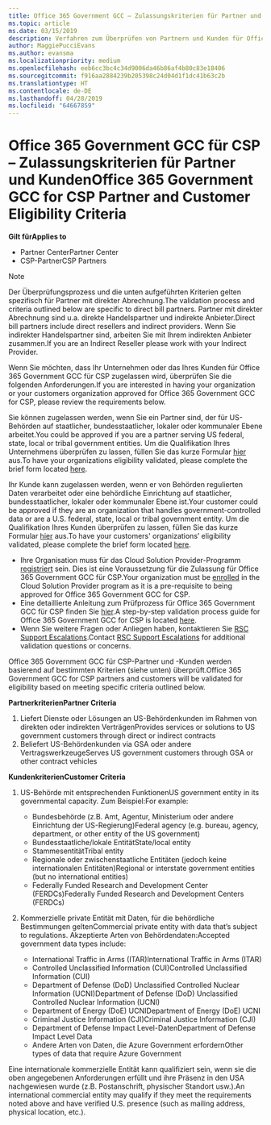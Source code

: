 ```yaml
---
title: Office 365 Government GCC – Zulassungskriterien für Partner und Kunden | Partner Center
ms.topic: article
ms.date: 03/15/2019
description: Verfahren zum Überprüfen von Partnern und Kunden für Office 365 Government GCC für CSP.
author: MaggiePucciEvans
ms.author: evansma
ms.localizationpriority: medium
ms.openlocfilehash: eeb6cc3bc4c34d9006da46b86af4b80c83e18406
ms.sourcegitcommit: f916aa2884239b205398c24d04d1f1dc41b63c2b
ms.translationtype: HT
ms.contentlocale: de-DE
ms.lasthandoff: 04/28/2019
ms.locfileid: "64667859"
---
```

# <a name="office-365-government-gcc-for-csp-partner-and-customer-eligibility-criteria"></a><span data-ttu-id="8b5a9-103">Office 365 Government GCC für CSP – Zulassungskriterien für Partner und Kunden</span><span class="sxs-lookup"><span data-stu-id="8b5a9-103">Office 365 Government GCC for CSP Partner and Customer Eligibility Criteria</span></span>

<span data-ttu-id="8b5a9-104">**Gilt für**</span><span class="sxs-lookup"><span data-stu-id="8b5a9-104">**Applies to**</span></span>

-  <span data-ttu-id="8b5a9-105">Partner Center</span><span class="sxs-lookup"><span data-stu-id="8b5a9-105">Partner Center</span></span>
-  <span data-ttu-id="8b5a9-106">CSP-Partner</span><span class="sxs-lookup"><span data-stu-id="8b5a9-106">CSP Partners</span></span>

>[!NOTE]
><span data-ttu-id="8b5a9-107">Der Überprüfungsprozess und die unten aufgeführten Kriterien gelten spezifisch für Partner mit direkter Abrechnung.</span><span class="sxs-lookup"><span data-stu-id="8b5a9-107">The validation process and criteria outlined below are specific to direct bill partners.</span></span> <span data-ttu-id="8b5a9-108">Partner mit direkter Abrechnung sind u.a. direkte Handelspartner und indirekte Anbieter.</span><span class="sxs-lookup"><span data-stu-id="8b5a9-108">Direct bill partners include direct resellers and indirect providers.</span></span>  <span data-ttu-id="8b5a9-109">Wenn Sie indirekter Handelspartner sind, arbeiten Sie mit Ihrem indirekten Anbieter zusammen.</span><span class="sxs-lookup"><span data-stu-id="8b5a9-109">If you are an Indirect Reseller please work with your Indirect Provider.</span></span> 

<span data-ttu-id="8b5a9-110">Wenn Sie möchten, dass Ihr Unternehmen oder das Ihres Kunden für Office 365 Government GCC für CSP zugelassen wird, überprüfen Sie die folgenden Anforderungen.</span><span class="sxs-lookup"><span data-stu-id="8b5a9-110">If you are interested in having your organization or your customers organization approved for Office 365 Government GCC for CSP, please review the requirements below.</span></span>

<span data-ttu-id="8b5a9-111">Sie können zugelassen werden, wenn Sie ein Partner sind, der für US-Behörden auf staatlicher, bundesstaatlicher, lokaler oder kommunaler Ebene arbeitet.</span><span class="sxs-lookup"><span data-stu-id="8b5a9-111">You could be approved if you are a partner serving US federal, state, local or tribal government entities.</span></span> <span data-ttu-id="8b5a9-112">Um die Qualifikation Ihres Unternehmens überprüfen zu lassen, füllen Sie das kurze Formular [hier](https://products.office.com/government/eligibility-validation?ReqType=CSPPartner) aus.</span><span class="sxs-lookup"><span data-stu-id="8b5a9-112">To have your organizations eligibility validated, please complete the brief form located [here](https://products.office.com/government/eligibility-validation?ReqType=CSPPartner).</span></span>

<span data-ttu-id="8b5a9-113">Ihr Kunde kann zugelassen werden, wenn er von Behörden regulierten Daten verarbeitet oder eine behördliche Einrichtung auf staatlicher, bundesstaatlicher, lokaler oder kommunaler Ebene ist.</span><span class="sxs-lookup"><span data-stu-id="8b5a9-113">Your customer could be approved if they are an organization that handles government-controlled data or are a U.S. federal, state, local or tribal government entity.</span></span> <span data-ttu-id="8b5a9-114">Um die Qualifikation Ihres Kunden überprüfen zu lassen, füllen Sie das kurze Formular [hier](https://products.office.com/government/eligibility-validation?ReqType=CSPCustomer) aus.</span><span class="sxs-lookup"><span data-stu-id="8b5a9-114">To have your customers' organizations’ eligibility validated, please complete the brief form located [here](https://products.office.com/government/eligibility-validation?ReqType=CSPCustomer).</span></span> 

-   <span data-ttu-id="8b5a9-115">Ihre Organisation muss für das Cloud Solution Provider-Programm [registriert](https://partnercenter.microsoft.com/partner/cloud-solution-provider) sein. Dies ist eine Voraussetzung für die Zulassung für Office 365 Government GCC für CSP.</span><span class="sxs-lookup"><span data-stu-id="8b5a9-115">Your organization must be [enrolled](https://partnercenter.microsoft.com/partner/cloud-solution-provider) in the Cloud Solution Provider program as it is a pre-requisite to being approved for Office 365 Government GCC for CSP.</span></span>
-   <span data-ttu-id="8b5a9-116">Eine detaillierte Anleitung zum Prüfprozess für Office 365 Government GCC für CSP finden Sie [hier](https://go.microsoft.com/fwlink/?linkid=2007323).</span><span class="sxs-lookup"><span data-stu-id="8b5a9-116">A step-by-step validation process guide for Office 365 Government GCC for CSP is located [here](https://go.microsoft.com/fwlink/?linkid=2007323).</span></span>
-   <span data-ttu-id="8b5a9-117">Wenn Sie weitere Fragen oder Anliegen haben, kontaktieren Sie [RSC Support Escalations](mailto:usgcce@microsoft.com).</span><span class="sxs-lookup"><span data-stu-id="8b5a9-117">Contact [RSC Support Escalations](mailto:usgcce@microsoft.com) for additional validation questions or concerns.</span></span>

<span data-ttu-id="8b5a9-118">Office 365 Government GCC für CSP-Partner und -Kunden werden basierend auf bestimmten Kriterien (siehe unten) überprüft.</span><span class="sxs-lookup"><span data-stu-id="8b5a9-118">Office 365 Government GCC for CSP partners and customers will be validated for eligibility based on meeting specific criteria outlined below.</span></span>

<span data-ttu-id="8b5a9-119">**Partnerkriterien**</span><span class="sxs-lookup"><span data-stu-id="8b5a9-119">**Partner Criteria**</span></span>
1.  <span data-ttu-id="8b5a9-120">Liefert Dienste oder Lösungen an US-Behördenkunden im Rahmen von direkten oder indirekten Verträgen</span><span class="sxs-lookup"><span data-stu-id="8b5a9-120">Provides services or solutions to US government customers through direct or indirect contracts</span></span>
2.  <span data-ttu-id="8b5a9-121">Beliefert US-Behördenkunden via GSA oder andere Vertragswerkzeuge</span><span class="sxs-lookup"><span data-stu-id="8b5a9-121">Serves US government customers through GSA or other contract vehicles</span></span>

<span data-ttu-id="8b5a9-122">**Kundenkriterien**</span><span class="sxs-lookup"><span data-stu-id="8b5a9-122">**Customer Criteria**</span></span>
1.  <span data-ttu-id="8b5a9-123">US-Behörde mit entsprechenden Funktionen</span><span class="sxs-lookup"><span data-stu-id="8b5a9-123">US government entity in its governmental capacity.</span></span> <span data-ttu-id="8b5a9-124">Zum Beispiel:</span><span class="sxs-lookup"><span data-stu-id="8b5a9-124">For example:</span></span>
 
    -  <span data-ttu-id="8b5a9-125">Bundesbehörde (z.B. Amt, Agentur, Ministerium oder andere Einrichtung der US-Regierung)</span><span class="sxs-lookup"><span data-stu-id="8b5a9-125">Federal agency (e.g. bureau, agency, department, or other entity of the US government)</span></span>
    -   <span data-ttu-id="8b5a9-126">Bundesstaatliche/lokale Entität</span><span class="sxs-lookup"><span data-stu-id="8b5a9-126">State/local entity</span></span> 
    -   <span data-ttu-id="8b5a9-127">Stammesentität</span><span class="sxs-lookup"><span data-stu-id="8b5a9-127">Tribal entity</span></span>
    -   <span data-ttu-id="8b5a9-128">Regionale oder zwischenstaatliche Entitäten (jedoch keine internationalen Entitäten)</span><span class="sxs-lookup"><span data-stu-id="8b5a9-128">Regional or interstate government entities (but no international entities)</span></span>
    -   <span data-ttu-id="8b5a9-129">Federally Funded Research and Development Center (FERDCs)</span><span class="sxs-lookup"><span data-stu-id="8b5a9-129">Federally Funded Research and Development Centers (FERDCs)</span></span>

2.  <span data-ttu-id="8b5a9-130">Kommerzielle private Entität mit Daten, für die behördliche Bestimmungen gelten</span><span class="sxs-lookup"><span data-stu-id="8b5a9-130">Commercial private entity with data that’s subject to regulations.</span></span> <span data-ttu-id="8b5a9-131">Akzeptierte Arten von Behördendaten:</span><span class="sxs-lookup"><span data-stu-id="8b5a9-131">Accepted government data types include:</span></span> 
    -   <span data-ttu-id="8b5a9-132">International Traffic in Arms (ITAR)</span><span class="sxs-lookup"><span data-stu-id="8b5a9-132">International Traffic in Arms (ITAR)</span></span>
    -   <span data-ttu-id="8b5a9-133">Controlled Unclassified Information (CUI)</span><span class="sxs-lookup"><span data-stu-id="8b5a9-133">Controlled Unclassified Information (CUI)</span></span>
    -   <span data-ttu-id="8b5a9-134">Department of Defense (DoD) Unclassified Controlled Nuclear Information (UCNI)</span><span class="sxs-lookup"><span data-stu-id="8b5a9-134">Department of Defense (DoD) Unclassified Controlled Nuclear Information (UCNI)</span></span>
    -   <span data-ttu-id="8b5a9-135">Department of Energy (DoE) UCNI</span><span class="sxs-lookup"><span data-stu-id="8b5a9-135">Department of Energy (DoE) UCNI</span></span>
    -   <span data-ttu-id="8b5a9-136">Criminal Justice Information (CJI)</span><span class="sxs-lookup"><span data-stu-id="8b5a9-136">Criminal Justice Information (CJI)</span></span>
    -   <span data-ttu-id="8b5a9-137">Department of Defense Impact Level-Daten</span><span class="sxs-lookup"><span data-stu-id="8b5a9-137">Department of Defense Impact Level Data</span></span>
    -   <span data-ttu-id="8b5a9-138">Andere Arten von Daten, die Azure Government erfordern</span><span class="sxs-lookup"><span data-stu-id="8b5a9-138">Other types of data that require Azure Government</span></span>

<span data-ttu-id="8b5a9-139">Eine internationale kommerzielle Entität kann qualifiziert sein, wenn sie die oben angegebenen Anforderungen erfüllt und ihre Präsenz in den USA nachgewiesen wurde (z.B. Postanschrift, physischer Standort usw.).</span><span class="sxs-lookup"><span data-stu-id="8b5a9-139">An international commercial entity may qualify if they meet the requirements noted above and have verified U.S. presence (such as mailing address, physical location, etc.).</span></span>

